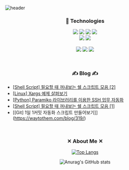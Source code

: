 ![header](https://capsule-render.vercel.app/api?type=waving&color=auto&height=300&section=header&text=Jaehyo%20Lee&fontSize=90&animation=fadeIn&fontAlignY=38&descAlignY=51&descAlign=62)

<!-- desc=Decorate%20GitHub%20Profile%20or%20any%20Repo%20like%20me!& -->

<h3 align="center">📕 Technologies</h3>

<p align="center">
  <img src="https://img.shields.io/badge/python-%2300599C.svg?style=for-the-badge&logo=python&logoColor=white"/>
  <img src="https://img.shields.io/badge/Visual%20Studio%20Code-0078d7.svg?style=for-the-badge&logo=visual-studio-code&logoColor=white"/>
  <img src="https://img.shields.io/badge/pycharm-143?style=for-the-badge&logo=pycharm&logoColor=black&color=black&labelColor=green"/>
  <img src="https://img.shields.io/badge/github-%23121011.svg?style=for-the-badge&logo=github&logoColor=white"/>
  <br>
  <img src="https://img.shields.io/badge/mysql-%2300f.svg?style=for-the-badge&logo=mysql&logoColor=white"/> 
  <img src="https://img.shields.io/badge/shellscript-%23121011.svg?style=for-the-badge&logo=shell"/>
  <br>
  
  <br>
  <img src="https://img.shields.io/badge/Docker-143?style=for-the-badge&logo=docker&logoColor=white"/>
  <img src="https://img.shields.io/badge/Ubuntu-E95420?style=for-the-badge&logo=ubuntu&logoColor=white"/>
  <img src="https://img.shields.io/badge/Django-FE7A16.svg?style=for-the-badge&logo=Django&logoColor=white"/>
</p>

<br>
<h3 align="center">✍️ Blog ✍️ </h3>
<!-- Blog-Post -->

-   [[Shell Script] 필요할 때 꺼내보는 쉘 스크립트 모음 [2]](https://waytothem.com/blog/323/)
-   [[Linux] Xargs 예제 살펴보기](https://waytothem.com/blog/322/)
-   [[Python] Paramiko 라이브러리를 이용한 SSH 업무 자동화](https://waytothem.com/blog/321/)
-   [[Shell Script] 필요할 때 꺼내보는 쉘 스크립트 모음 [1]](https://waytothem.com/blog/320/)
-   [[Git] 1일 1커밋 자동화 스크립트 만들어보기]](https://waytothem.com/blog/319/)

<!-- Blog-Post -->

<div align="center" style="text-align:center">
</div>
  
<br>

<h3 align="center">✕ About Me ✕</h3>

<div align=center>

[![Top Langs](https://github-readme-stats.vercel.app/api/top-langs/?username=JaehyoJJAng&layout=compact)](https://github.com/anuraghazra/github-readme-stats)
  
![Anurag's GitHub stats](https://github-readme-stats.vercel.app/api?username=JaehyoJJAng&show_icons=true&theme=radical) 
</div>
